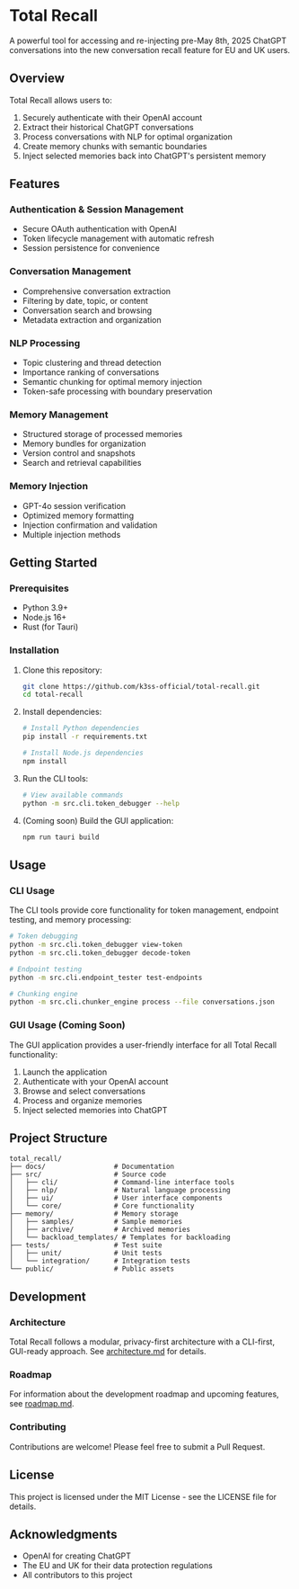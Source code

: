 # Total Recall

A powerful tool for accessing and re-injecting pre-May 8th, 2025 ChatGPT conversations into the new conversation recall feature for EU and UK users.

## Overview

Total Recall allows users to:
1. Securely authenticate with their OpenAI account
2. Extract their historical ChatGPT conversations
3. Process conversations with NLP for optimal organization
4. Create memory chunks with semantic boundaries
5. Inject selected memories back into ChatGPT's persistent memory

## Features

### Authentication & Session Management
- Secure OAuth authentication with OpenAI
- Token lifecycle management with automatic refresh
- Session persistence for convenience

### Conversation Management
- Comprehensive conversation extraction
- Filtering by date, topic, or content
- Conversation search and browsing
- Metadata extraction and organization

### NLP Processing
- Topic clustering and thread detection
- Importance ranking of conversations
- Semantic chunking for optimal memory injection
- Token-safe processing with boundary preservation

### Memory Management
- Structured storage of processed memories
- Memory bundles for organization
- Version control and snapshots
- Search and retrieval capabilities

### Memory Injection
- GPT-4o session verification
- Optimized memory formatting
- Injection confirmation and validation
- Multiple injection methods

## Getting Started

### Prerequisites
- Python 3.9+
- Node.js 16+
- Rust (for Tauri)

### Installation

1. Clone this repository:
   ```bash
   git clone https://github.com/k3ss-official/total-recall.git
   cd total-recall
   ```

2. Install dependencies:
   ```bash
   # Install Python dependencies
   pip install -r requirements.txt
   
   # Install Node.js dependencies
   npm install
   ```

3. Run the CLI tools:
   ```bash
   # View available commands
   python -m src.cli.token_debugger --help
   ```

4. (Coming soon) Build the GUI application:
   ```bash
   npm run tauri build
   ```

## Usage

### CLI Usage

The CLI tools provide core functionality for token management, endpoint testing, and memory processing:

```bash
# Token debugging
python -m src.cli.token_debugger view-token
python -m src.cli.token_debugger decode-token

# Endpoint testing
python -m src.cli.endpoint_tester test-endpoints

# Chunking engine
python -m src.cli.chunker_engine process --file conversations.json
```

### GUI Usage (Coming Soon)

The GUI application provides a user-friendly interface for all Total Recall functionality:

1. Launch the application
2. Authenticate with your OpenAI account
3. Browse and select conversations
4. Process and organize memories
5. Inject selected memories into ChatGPT

## Project Structure

```
total_recall/
├── docs/                 # Documentation
├── src/                  # Source code
│   ├── cli/              # Command-line interface tools
│   ├── nlp/              # Natural language processing
│   ├── ui/               # User interface components
│   └── core/             # Core functionality
├── memory/               # Memory storage
│   ├── samples/          # Sample memories
│   ├── archive/          # Archived memories
│   └── backload_templates/ # Templates for backloading
├── tests/                # Test suite
│   ├── unit/             # Unit tests
│   └── integration/      # Integration tests
└── public/               # Public assets
```

## Development

### Architecture

Total Recall follows a modular, privacy-first architecture with a CLI-first, GUI-ready approach. See [architecture.md](docs/architecture.md) for details.

### Roadmap

For information about the development roadmap and upcoming features, see [roadmap.md](docs/roadmap.md).

### Contributing

Contributions are welcome! Please feel free to submit a Pull Request.

## License

This project is licensed under the MIT License - see the LICENSE file for details.

## Acknowledgments

- OpenAI for creating ChatGPT
- The EU and UK for their data protection regulations
- All contributors to this project
